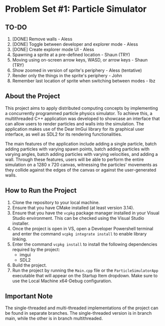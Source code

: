 # Problem Set #1: Particle Simulator

## TO-DO
1. [DONE] Remove walls - Aless
2. [DONE] Toggle between developer and explorer mode - Aless
3. [DONE] Create explorer mode UI - Aless
4. Spawning a sprite at a pre-defined location - Shaun (TRY)
5. Moving using on-screen arrow keys, WASD, or arrow keys - Shaun (TRY)
6. Show zoomed in version of sprite's periphery - Aless (tentative)
7. Render only the things in the sprite's periphery - John
8. Remember last location of sprite when switching between modes - Ibz


## About the Project
This project aims to apply distributed computing concepts by implementing a concurrently programmed particle physics simulator. To achieve this, a multithreaded C++ application was developed to showcase an interface that can allow users to render particles and walls into the simulation. The application makes use of the Dear ImGui library for its graphical user interface, as well as SDL2 for its rendering functionalities.

The main features of the application include adding a single particle, batch adding particles with varying spawn points, batch adding particles with varying angles, batch adding particles with varying velocities, and adding a wall. Through these features, users will be able to perform the entire simulation on a 1280 x 720 canvas, witnessing the particles' movements as they collide against the edges of the canvas or against the user-generated walls.

## How to Run the Project
1. Clone the repository to your local machine.
2. Ensure that you have CMake installed (at least version 3.14).
3. Ensure that you have the `vcpkg` package manager installed in your Visual Studio environment. This can be checked using the Visual Studio installer.
4. Once the project is open in VS, open a Developer Powershell terminal and enter the command `vcpkg integrate install` to enable library linking.
5. Enter the command `vcpkg install` to install the following dependencies required by the project:
	- imgui
	- SDL2
6. Build the project.
7. Run the project by running the `Main.cpp` file or the `ParticleSimulatorApp` executable that will appear on the Startup Item dropdown. Make sure to use the Local Machine x64-Debug configuration.

## Important Note
The single-threaded and multi-threaded implementations of the project can be found in separate branches. The single-threaded version is in branch main, while the other is in branch multithreaded.
